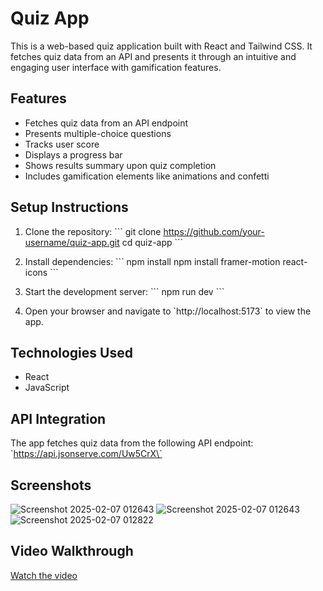 # Quiz App

This is a web-based quiz application built with React and Tailwind CSS. It fetches quiz data from an API and presents it through an intuitive and engaging user interface with gamification features.

## Features
- Fetches quiz data from an API endpoint
- Presents multiple-choice questions
- Tracks user score
- Displays a progress bar
- Shows results summary upon quiz completion
- Includes gamification elements like animations and confetti

## Setup Instructions
1. Clone the repository:
   \`\`\`
   git clone https://github.com/your-username/quiz-app.git
   cd quiz-app
   \`\`\`

2. Install dependencies:
   \`\`\`
   npm install
   npm install framer-motion react-icons
   \`\`\`

3. Start the development server:
   \`\`\`
   npm run dev
   \`\`\`

4. Open your browser and navigate to \`http://localhost:5173\` to view the app.

## Technologies Used

- React
- JavaScript

## API Integration

The app fetches quiz data from the following API endpoint:
\`https://api.jsonserve.com/Uw5CrX\`

## Screenshots

![Screenshot 2025-02-07 012643](https://github.com/user-attachments/assets/fd83b30d-f7df-4c94-bf1d-2bffcfb0ec65)
![Screenshot 2025-02-07 012643](https://github.com/user-attachments/assets/85dd960b-6b50-40e2-8877-1862032eb819)
![Screenshot 2025-02-07 012822](https://github.com/user-attachments/assets/118d2856-f172-4d89-b5c5-3698eb57ddd9)




## Video Walkthrough

[Watch the video](https://drive.google.com/file/d/1WlNMqzTExdKFodzjnOoojMBg0NpaPq71/view?usp=sharing)


